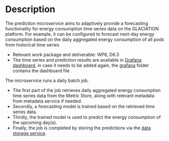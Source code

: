 # Description
The prediction microservice aims to adaptively provide a forecasting functionality for
energy consumption time series data on the GLACIATION platform. For example, it
can be configured to forecast next-day energy consumption based on the daily
aggregated energy consumption of all pods from historical time series
* Relevant work package and deliverable: WP6, D6.3
* The time series and prediction results are available in [Grafana dashboard](http://grafana.validation/d/ddvavpoxwbtvke/prediction-service?orgId=1), in case it needs to be added again, the [grafana](https://github.com/glaciation-heu/glaciation-prediction-service/tree/main/grafana) folder contains the dashboard file

The microservice runs a daily batch job. 
* The first part of
the job retrieves daily aggregated energy consumption time series data from the Metric
Store, along with relevant metadata from metadata service if needed.
* Secondly, a forecasting model is trained based on the retrieved time series data.
* Thirdly, the trained model is used to predict the energy consumption of the upcoming day(s).
* Finally, the job is completed by storing the predictions via the [data storage service](https://github.com/glaciation-heu/glaciation-data-storage-service).
